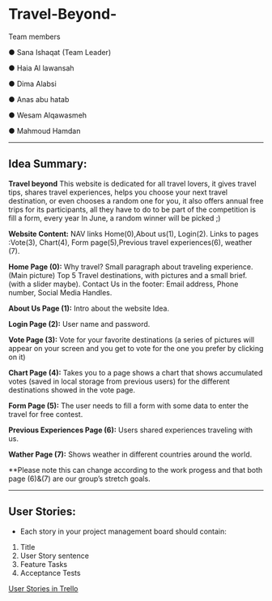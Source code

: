 # Travel-Beyond-

Team members

●	Sana Ishaqat (Team Leader)


●	Haia Al lawansah

●	Dima Alabsi

●	Anas abu hatab

●	Wesam Alqawasmeh 

●	Mahmoud Hamdan 

--------------------------------------------------------


## Idea Summary:
**Travel beyond**
This website is dedicated for all travel lovers, it gives travel tips, shares travel experiences, helps you choose your next travel destination, or even chooses a random one for you, it also offers annual free trips for its participants, all they have to do to be part of the competition is fill a form, every year In June, a random winner will be picked ;)


**Website Content:**
NAV links Home(0),About us(1), Login(2).
Links to pages :Vote(3), Chart(4), Form page(5),Previous travel experiences(6), weather (7).


**Home Page (0):**
Why travel? Small paragraph about traveling experience. (Main picture)
Top 5 Travel destinations, with pictures and a small brief.(with a slider maybe).
Contact Us in the footer: Email address, Phone number, Social Media Handles.


**About Us Page (1):**
Intro about the website Idea.

**Login Page (2):**
User name and password.


**Vote Page (3):**
Vote for your favorite destinations (a series of pictures will appear on your screen and you get to vote for the one you prefer by clicking on it)


**Chart Page (4):**
Takes you to a page shows a chart that shows accumulated votes (saved in local storage from previous users) for the different destinations showed in the vote page.


**Form Page (5):**
The user needs to fill a form with some data to enter the travel for free contest.


**Previous Experiences Page (6):**
Users shared experiences traveling with us.


**Wather Page (7):**
Shows weather in different countries around the world.


**Please note this can change according to the work progess and that both page (6)&(7) are our group’s stretch goals.

--------------------------------------------------------

## User Stories:

- Each story in your project management board should contain:

1. Title
2. User Story sentence
3. Feature Tasks
4. Acceptance Tests

[User Stories in Trello](https://trello.com/b/ylQuWA3H/travel-beyond)
